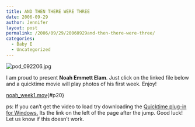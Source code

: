 ```yaml
---
title: AND THEN THERE WERE THREE
date: 2006-09-29
author: Jennifer
layout: post
permalink: /2006/09/29/20060929and-then-there-were-three/
categories:
  - Baby E
  - Uncategorized
---
```

<img id="image33" alt="pod_092206.jpg" src="http://static.squarespace.com/static/50db6bb3e4b015296cd43789/50dfa5b1e4b0dc6320e0b5ea/50dfa5b1e4b0dc6320e0b604/1160752245000/?format=original" />

I am proud to present **Noah Emmett Elam**. Just click on the linked file below and a quicktime movie will play photos of his first week. Enjoy!

[noah_week1.mov](http://static.squarespace.com/static/50db6bb3e4b015296cd43789/50dfa5b1e4b0dc6320e0b5ea/50dfa5b1e4b0dc6320e0b5f8/1159560349000/?format=original){#p20}

ps: If you can&#8217;t get the video to load try downloading the [Quicktime plug-in for Windows.](http://www.apple.com/quicktime/download/win.html) Its the link on the left of the page after the jump. Good luck! Let us know if this doesn&#8217;t work.
